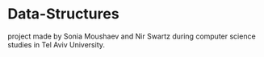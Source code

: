 # Data-Structures

project made by Sonia Moushaev and Nir Swartz during computer science studies in Tel Aviv University.
